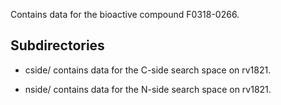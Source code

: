 Contains data for the bioactive compound F0318-0266.

## Subdirectories

- cside/ contains data for the C-side search space on rv1821.

- nside/ contains data for the N-side search space on rv1821.


